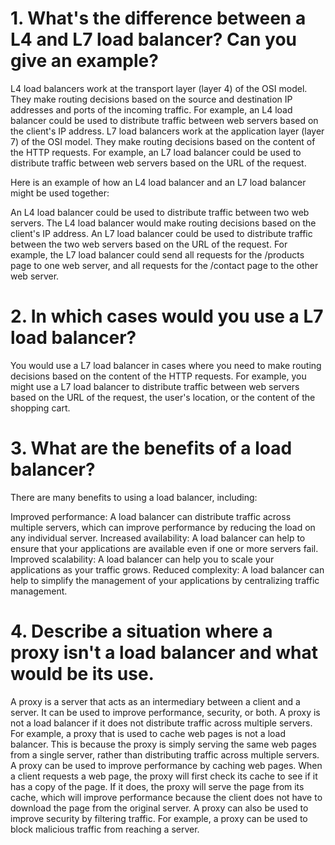 
# 1. What's the difference between a L4 and L7 load balancer? Can you give an example?

L4 load balancers work at the transport layer (layer 4) of the OSI model. They make routing decisions based on the source and destination IP addresses and ports of the incoming traffic. For example, an L4 load balancer could be used to distribute traffic between web servers based on the client's IP address.
L7 load balancers work at the application layer (layer 7) of the OSI model. They make routing decisions based on the content of the HTTP requests. For example, an L7 load balancer could be used to distribute traffic between web servers based on the URL of the request.

Here is an example of how an L4 load balancer and an L7 load balancer might be used together:

An L4 load balancer could be used to distribute traffic between two web servers. The L4 load balancer would make routing decisions based on the client's IP address.
An L7 load balancer could be used to distribute traffic between the two web servers based on the URL of the request. For example, the L7 load balancer could send all requests for the /products page to one web server, and all requests for the /contact page to the other web server.

# 2. In which cases would you use a L7 load balancer?

You would use a L7 load balancer in cases where you need to make routing decisions based on the content of the HTTP requests. For example, you might use a L7 load balancer to distribute traffic between web servers based on the URL of the request, the user's location, or the content of the shopping cart.

# 3. What are the benefits of a load balancer?

There are many benefits to using a load balancer, including:

Improved performance: A load balancer can distribute traffic across multiple servers, which can improve performance by reducing the load on any individual server.
Increased availability: A load balancer can help to ensure that your applications are available even if one or more servers fail.
Improved scalability: A load balancer can help you to scale your applications as your traffic grows.
Reduced complexity: A load balancer can help to simplify the management of your applications by centralizing traffic management.

# 4. Describe a situation where a proxy isn't a load balancer and what would be its use.

A proxy is a server that acts as an intermediary between a client and a server. It can be used to improve performance, security, or both.
A proxy is not a load balancer if it does not distribute traffic across multiple servers. For example, a proxy that is used to cache web pages is not a load balancer. This is because the proxy is simply serving the same web pages from a single server, rather than distributing traffic across multiple servers.
A proxy can be used to improve performance by caching web pages. When a client requests a web page, the proxy will first check its cache to see if it has a copy of the page. If it does, the proxy will serve the page from its cache, which will improve performance because the client does not have to download the page from the original server.
A proxy can also be used to improve security by filtering traffic. For example, a proxy can be used to block malicious traffic from reaching a server.
